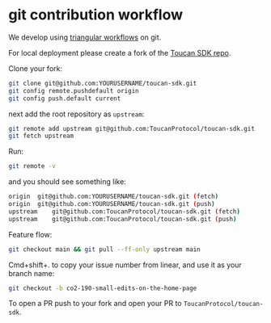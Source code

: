 # git contribution workflow

We develop using [triangular workflows](https://github.blog/2015-07-29-git-2-5-including-multiple-worktrees-and-triangular-workflows/#improved-support-for-triangular-workflows) on git.

For local deployment please create a fork of the [Toucan SDK repo](https://github.com/ToucanProtocol/toucan-sdk).

Clone your fork:

```bash
git clone git@github.com:YOURUSERNAME/toucan-sdk.git
git config remote.pushdefault origin
git config push.default current
```

next add the root repository as `upstream`:

```bash
git remote add upstream git@github.com:ToucanProtocol/toucan-sdk.git
git fetch upstream
```

Run:

```bash
git remote -v
```

and you should see something like:

```bash
origin	git@github.com:YOURUSERNAME/toucan-sdk.git (fetch)
origin	git@github.com:YOURUSERNAME/toucan-sdk.git (push)
upstream	git@github.com:ToucanProtocol/toucan-sdk.git (fetch)
upstream	git@github.com:ToucanProtocol/toucan-sdk.git (push)
```

Feature flow:

```bash
git checkout main && git pull --ff-only upstream main
```

Cmd+shift+. to copy your issue number from linear, and use it as your branch name:

```bash
git checkout -b co2-190-small-edits-on-the-home-page
```

To open a PR push to your fork and open your PR to `ToucanProtocol/toucan-sdk`.
